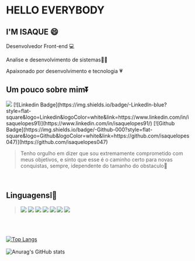 # HELLO EVERYBODY

## I'M ISAQUE :smile:

Desenvolvedor Front-end :computer:

Analise e desenvolvimento de sistemas:man_student:

Apaixonado por desenvolvimento e tecnologia :heartpulse:


## Um pouco sobre mim:arrow_double_down:
<img src="https://img.shields.io/badge/isaque.lopes047@gmail.com-D14836?style=for-the-badge&logo=gmail&logoColor=white" />
[![Linkedin Badge](https://img.shields.io/badge/-LinkedIn-blue?style=flat-square&logo=Linkedin&logoColor=white&link=https://www.linkedin.com/in/isaquelopes91)](https://www.linkedin.com/in/isaquelopes91/)
[![Github Badge](https://img.shields.io/badge/-Github-000?style=flat-square&logo=Github&logoColor=white&link=https://github.com/isaquelopes047)](https://github.com/isaquelopes047)

> Tenho orgulho em dizer que sou extremamente comprometido com meus objetivos, e sinto que esse é o caminho certo para novas conquistas, sempre, idependente do tamanho do obstaculo:100:

<br />

## Linguagens:grey_exclamation::rocket:
> <img src="https://img.shields.io/badge/HTML5-E34F26?style=for-the-badge&logo=html5&logoColor=white" />
> <img src="https://img.shields.io/badge/CSS3-1572B6?style=for-the-badge&logo=css3&logoColor=white" />
> <img src="https://img.shields.io/badge/JavaScript-F7DF1E?style=for-the-badge&logo=javascript&logoColor=black" />
> <img src="https://img.shields.io/badge/React-20232A?style=for-the-badge&logo=react&logoColor=61DAFB" />
> <img src="https://img.shields.io/badge/Bootstrap-563D7C?style=for-the-badge&logo=bootstrap&logoColor=white" />
> <img src="https://img.shields.io/badge/Git-F05032?style=for-the-badge&logo=git&logoColor=white" />
> <img src="https://img.shields.io/badge/gimp-5C5543?style=for-the-badge&logo=gimp&logoColor=white" />

<br /><br />

[![Top Langs](https://github-readme-stats.vercel.app/api/top-langs/?username=isaquelopes047&layout=compact)](https://github.com/isaquelopes047)<br /><br />
![Anurag's GitHub stats](https://github-readme-stats.vercel.app/api?username=isaquelopes047&show_icons=true&theme=radical)


